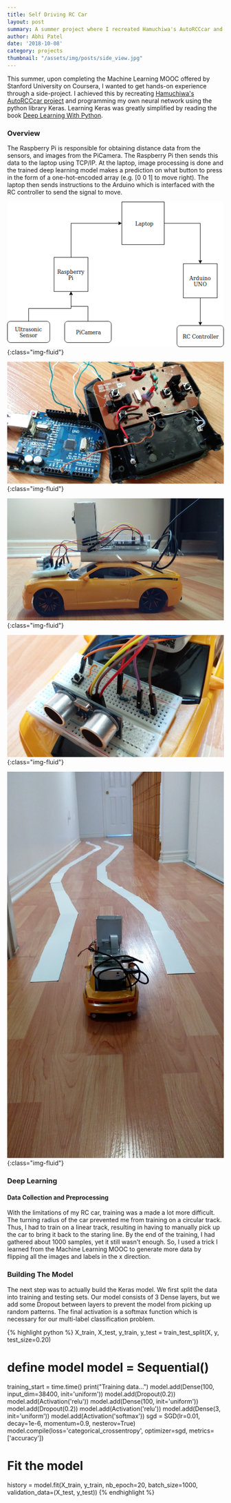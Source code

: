 ```yaml
---
title: Self Driving RC Car
layout: post
summary: A summer project where I recreated Hamuchiwa's AutoRCCcar and created my own neural network using the python library Keras.
author: Abhi Patel
date: '2018-10-08'
category: projects
thumbnail: "/assets/img/posts/side_view.jpg"
---
```


This summer, upon completing the Machine Learning MOOC offered by Stanford University on Coursera, I wanted to get hands-on experience through a side-project. I achieved this by recreating [Hamuchiwa's AutoRCCcar project](https://github.com/hamuchiwa/AutoRCCar) and programming my own neural network using the python library Keras. Learning Keras was greatly simplified by reading the book [Deep Learning With Python](https://www.manning.com/books/deep-learning-with-python).

### Overview
The Raspberry Pi is responsible for obtaining distance data from the sensors, and images from the PiCamera. The Raspberry Pi then sends this data to the laptop using TCP/IP. At the laptop, image processing is done and the trained deep learning model makes a prediction on what button to press in the form of a one-hot-encoded array (e.g. [0 0 1] to move right). The laptop then sends instructions to the Arduino which is interfaced with the RC controller to send the signal to move.



![sdc-configuration-diagram](/assets/img/posts/sdc-configuration.png){:class="img-fluid"}

![controller-connection](/assets/img/posts/controller.jpg){:class="img-fluid"}

![side_view](/assets/img/posts/side_view.jpg){:class="img-fluid"}

![front](/assets/img/posts/front.jpg){:class="img-fluid"}

![back](/assets/img/posts/back_view.jpg){:class="img-fluid"}

### Deep Learning
#### Data Collection and Preprocessing
With the limitations of my RC car, training was a made a lot more difficult. The turning radius of the car prevented me from training on a circular track. Thus, I had to train on a linear track, resulting in having to manually pick up the car to bring it back to the staring line. By the end of the training, I had  gathered about 1000 samples, yet it still wasn't enough. So, I used a trick I learned from the Machine Learning MOOC to generate more data by flipping all the images and labels in the x direction.

### Building The Model
The next step was to actually build the Keras model. We first split the data into training and testing sets. Our model consists of 3 Dense layers, but we add some Dropout between layers to prevent the model from picking up random patterns. The final activation is a softmax function which is necessary for our multi-label classification problem.

{% highlight python %}
X_train, X_test, y_train, y_test = train_test_split(X, y, test_size=0.20)

# define model model = Sequential()
training_start = time.time()
print("Training data...")
model.add(Dense(100, input_dim=38400, init='uniform'))
model.add(Dropout(0.2))
model.add(Activation('relu'))
model.add(Dense(100, init='uniform'))
model.add(Dropout(0.2))
model.add(Activation('relu'))
model.add(Dense(3, init='uniform'))
model.add(Activation('softmax'))
sgd = SGD(lr=0.01, decay=1e-6, momentum=0.9, nesterov=True)
model.compile(loss='categorical_crossentropy', optimizer=sgd, metrics=['accuracy'])
# Fit the model
history = model.fit(X_train, y_train, nb_epoch=20, batch_size=1000, validation_data=(X_test, y_test))
{% endhighlight %}
